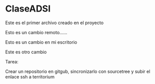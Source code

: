 # ClaseADSI

Este es el primer archivo creado en el proyecto

Esto es un cambio remoto......

Esto es un cambio en mi escritorio

Este es otro cambio 

Tarea:

Crear un repositorio en gitgub, sincronizarlo con sourcetree y subir el enlace ssh a territorium
